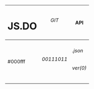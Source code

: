 | <h1>JS.DO</h1> |<html> <h6>GIT<h6> <html>| <html>API</h1>|
|---|---|---|
|<html>#000fff<margin>|<h6/>00111011</text>|<h6>.json<h6>ver(0)
